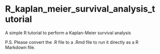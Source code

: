 # R_kaplan_meier_survival_analysis_tutorial
A simple R tutorial to perform a Kaplan-Meier survival analysis

P.S. Please convert the .R file to a .Rmd file to run it directly as a R Markdown file.
